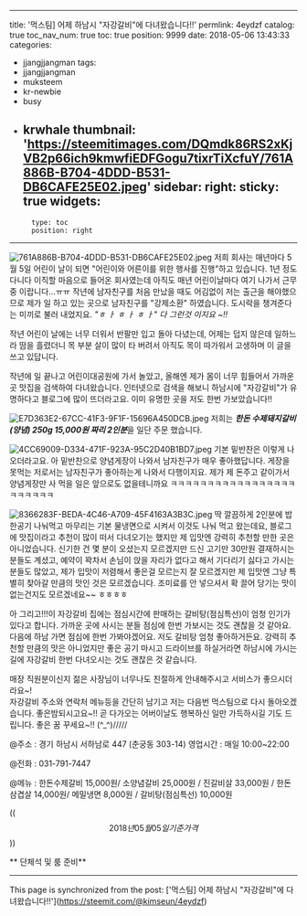 
---
title: '먹스팀] 어제 하남시 "자강갈비"에 다녀왔습니다!!'
permlink: 4eydzf
catalog: true
toc_nav_num: true
toc: true
position: 9999
date: 2018-05-06 13:43:33
categories:
- jjangjjangman
tags:
- jjangjjangman
- muksteem
- kr-newbie
- busy
- krwhale
thumbnail: 'https://steemitimages.com/DQmdk86RS2xKjVB2p66ich9kmwfiEDFGogu7tixrTiXcfuY/761A886B-B704-4DDD-B531-DB6CAFE25E02.jpeg'
sidebar:
    right:
        sticky: true
widgets:
    -
        type: toc
        position: right
---


![761A886B-B704-4DDD-B531-DB6CAFE25E02.jpeg](https://steemitimages.com/DQmdk86RS2xKjVB2p66ich9kmwfiEDFGogu7tixrTiXcfuY/761A886B-B704-4DDD-B531-DB6CAFE25E02.jpeg)
저희 회사는 매년마다 5월 5일 어린이 날이 되면 "어린이와 어른이를 위한 행사를 진행"하고 있습니다. 1년 정도 다니다 이직할 마음으로 들어온 회사였는데 아직도 매년 어린이날마다 여기 나가서 근무중 이랍니다...ㅠㅠ 작년에 남자친구를 처음 만났을 때도 어김없이 저는 출근을 해야했으므로 제가 일 하고 있는 곳으로 남자친구를 "강제소환" 하였습니다. 도시락을 챙겨준다는 미끼로 불러 내었지요. *"ㅎ ㅏ ㅎ ㅏ ㅎ ㅏ" 다 그런것 이지요 ~!!* 

작년 어린이 날에는 너무 더워서 반팔만 입고 돌아 다녔는데, 어제는 덥지 않은데 일하느라 땀을 흘렸더니 목 부분 살이 많이  타 버려서 아직도 목이 따가워서 고생하며 이 글을 쓰고 있답니다. 

작년에 일 끝나고 어린이대공원에 가서 놀았고, 올해엔 제가 몸이 너무 힘들어서 가까운 곳 맛집을 검색하여 다녀왔습니다. 인터넷으로 검색을 해보니 하남시에 "자강갈비"가 유명하다고 블로그에 많이 뜨더라고요. 이미 유명한 곳을 저도 한번 가보았습니다!!

![E7D363E2-67CC-41F3-9F1F-15696A450DCB.jpeg](https://steemitimages.com/DQmP4xdtynxVw2PbDNTLjM4D8qAV9DXH5GkEgkW6D9tCi2f/E7D363E2-67CC-41F3-9F1F-15696A450DCB.jpeg)
저희는 ***한돈 수제돼지갈비(양념) 250g 15,000원 짜리 2인분***을 일단 주문 했습니다.

![4CC69009-D334-471F-923A-95C2D40B1BD7.jpeg](https://steemitimages.com/DQmScGc5LrHTS33VhXRMm8NUrmKcqWeg6rL2EdSHeYeoJva/4CC69009-D334-471F-923A-95C2D40B1BD7.jpeg)
기본 밑반찬은 이렇게 나오더라고요. 아 밑반찬으로 양념게장이 나와서 남자친구가 매우 좋아했답니다. 게장을 못먹는 저로서는 남자친구가 좋아하는게 나와서 다행이지요. 제가 제 돈주고 같이가서 양념게장만 사 먹을 일은 앞으로도 없을테니까요 ㅋㅋㅋㅋㅋㅋㅋㅋㅋㅋㅋㅋㅋㅋㅋㅋㅋㅋㅋㅋㅋㅋㅋ

![8366283F-BEDA-4C46-A709-45F4163A3B3C.jpeg](https://steemitimages.com/DQmTpXutrJuAUNRnSU69QYiBFjAVKpNVpbzwUbCvQgt3qSG/8366283F-BEDA-4C46-A709-45F4163A3B3C.jpeg)
딱 깔끔하게 2인분에 밥 한공기 나눠먹고 마무리는 기본 물냉면으로 시켜서 이것도 나눠 먹고 왔는데요, 블로그에 맛집이라고 추천이 많이 떠서 다녀오기는 했지만 제 입맛엔 강력히 추천할 만한 곳은 아니었습니다. 신기한 건 몇 분이 오셨는지 모르겠지만 드신 고기만 30만원 결재하시는 분들도 계셨고, 예약이 꽉차서 손님이 앉을 자리가 없다고 해서 기다리기 싫다고 가시는 분들도 많았고, 제가 입맛이 저렴해서 좋은걸 모르는지 잘 모르겠지만 제 입맛엔 그냥 특별히 찾아갈 만큼의 맛인 것은 모르겠습니다. 조미료를 안 넣으셔서 확 끌어 당기는 맛이 없는건지도 모르겠네요~~ ㅎㅎㅎㅎ

아 그리고!!!이 자강갈비 집에는 점심시간에 판매하는 갈비탕(점심특선)이 엄청 인기가 있다고 합니다. 가까운 곳에 사시는 분들 점심에 한번 가보시는 것도 괜찮을 것 같아요.  다음에 하남 가면 점심에 한번 가봐야겠어요. 저도 갈비탕 엄청 좋아하거든요.  강력히 추천할 만큼의 맛은 아니었지만 좋은 공기 마시고 드라이브를 하실거라면 하남시에 가시는 길에 자강갈비 한번 다녀오시는 것도 괜찮은 것 같습니다. 

매장 직원분이신지 젊은 사장님이 너무나도 친절하게 안내해주시고 서비스가 좋으시더라요~!  
자강갈비 주소와 연락처 메뉴등을 간단히 남기고 저는 다음번 먹스팀으로 다시 돌아오겠습니다.
좋은밤되시고요~!! 곧 다가오는 어버이날도 행복하신 일만 가득하시길 기도 드립니다. 좋은 꿈 꾸세요~!! (^_^)/////


@주소 : 경기 하남시 서하남로 447    (춘궁동 303-14)
영업시간 : 매일 10:00~22:00 

@전화 : 031-791-7447

@메뉴 : 
한돈수제갈비 15,000원/ 소양념갈비 25,000원 / 진갈비살 33,000원
/ 한돈삼겹살 14,000원/ 메밀냉면 8,000원 
/ 갈비탕(점심특선) 10,000원  

(($$ 2018년 05월05일 기준 가격 $$))

 ** 단체석 및 룸 준비**

- - -

This page is synchronized from the post: ['먹스팀] 어제 하남시 "자강갈비"에 다녀왔습니다!!'](https://steemit.com/@kimseun/4eydzf)

